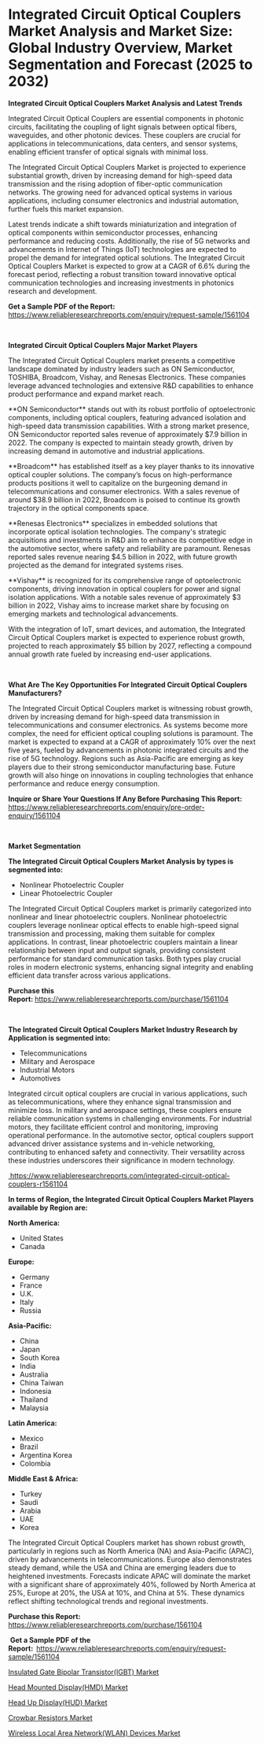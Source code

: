 <p><h1>Integrated Circuit Optical Couplers Market Analysis and Market Size: Global Industry Overview, Market Segmentation and Forecast (2025 to 2032)</h1></p><p><strong>Integrated Circuit Optical Couplers Market Analysis and Latest Trends</strong></p>
<p><p>Integrated Circuit Optical Couplers are essential components in photonic circuits, facilitating the coupling of light signals between optical fibers, waveguides, and other photonic devices. These couplers are crucial for applications in telecommunications, data centers, and sensor systems, enabling efficient transfer of optical signals with minimal loss.</p><p>The Integrated Circuit Optical Couplers Market is projected to experience substantial growth, driven by increasing demand for high-speed data transmission and the rising adoption of fiber-optic communication networks. The growing need for advanced optical systems in various applications, including consumer electronics and industrial automation, further fuels this market expansion. </p><p>Latest trends indicate a shift towards miniaturization and integration of optical components within semiconductor processes, enhancing performance and reducing costs. Additionally, the rise of 5G networks and advancements in Internet of Things (IoT) technologies are expected to propel the demand for integrated optical solutions. The Integrated Circuit Optical Couplers Market is expected to grow at a CAGR of 6.6% during the forecast period, reflecting a robust transition toward innovative optical communication technologies and increasing investments in photonics research and development.</p></p>
<p><strong>Get a Sample PDF of the Report:&nbsp;</strong> <a href="https://www.reliableresearchreports.com/enquiry/request-sample/1561104?utm_campaign=31&utm_medium=2&utm_source=Github&utm_content=ia&utm_term=12022025&utm_id=integrated-circuit-optical-couplers">https://www.reliableresearchreports.com/enquiry/request-sample/1561104</a></p>
<p>&nbsp;</p>
<p><strong>Integrated Circuit Optical Couplers Major Market Players</strong></p>
<p><p>The Integrated Circuit Optical Couplers market presents a competitive landscape dominated by industry leaders such as ON Semiconductor, TOSHIBA, Broadcom, Vishay, and Renesas Electronics. These companies leverage advanced technologies and extensive R&D capabilities to enhance product performance and expand market reach.</p><p>**ON Semiconductor** stands out with its robust portfolio of optoelectronic components, including optical couplers, featuring advanced isolation and high-speed data transmission capabilities. With a strong market presence, ON Semiconductor reported sales revenue of approximately $7.9 billion in 2022. The company is expected to maintain steady growth, driven by increasing demand in automotive and industrial applications.</p><p>**Broadcom** has established itself as a key player thanks to its innovative optical coupler solutions. The company’s focus on high-performance products positions it well to capitalize on the burgeoning demand in telecommunications and consumer electronics. With a sales revenue of around $38.9 billion in 2022, Broadcom is poised to continue its growth trajectory in the optical components space.</p><p>**Renesas Electronics** specializes in embedded solutions that incorporate optical isolation technologies. The company's strategic acquisitions and investments in R&D aim to enhance its competitive edge in the automotive sector, where safety and reliability are paramount. Renesas reported sales revenue nearing $4.5 billion in 2022, with future growth projected as the demand for integrated systems rises.</p><p>**Vishay** is recognized for its comprehensive range of optoelectronic components, driving innovation in optical couplers for power and signal isolation applications. With a notable sales revenue of approximately $3 billion in 2022, Vishay aims to increase market share by focusing on emerging markets and technological advancements.</p><p>With the integration of IoT, smart devices, and automation, the Integrated Circuit Optical Couplers market is expected to experience robust growth, projected to reach approximately $5 billion by 2027, reflecting a compound annual growth rate fueled by increasing end-user applications.</p></p>
<p>&nbsp;</p>
<p><strong>What Are The Key Opportunities For Integrated Circuit Optical Couplers Manufacturers?</strong></p>
<p><p>The Integrated Circuit Optical Couplers market is witnessing robust growth, driven by increasing demand for high-speed data transmission in telecommunications and consumer electronics. As systems become more complex, the need for efficient optical coupling solutions is paramount. The market is expected to expand at a CAGR of approximately 10% over the next five years, fueled by advancements in photonic integrated circuits and the rise of 5G technology. Regions such as Asia-Pacific are emerging as key players due to their strong semiconductor manufacturing base. Future growth will also hinge on innovations in coupling technologies that enhance performance and reduce energy consumption.</p></p>
<p><strong>Inquire or Share Your Questions If Any Before Purchasing This Report:</strong> <a href="https://www.reliableresearchreports.com/enquiry/pre-order-enquiry/1561104?utm_campaign=31&utm_medium=2&utm_source=Github&utm_content=ia&utm_term=12022025&utm_id=integrated-circuit-optical-couplers">https://www.reliableresearchreports.com/enquiry/pre-order-enquiry/1561104</a></p>
<p>&nbsp;</p>
<p><strong>Market Segmentation</strong></p>
<p><strong>The Integrated Circuit Optical Couplers Market Analysis by types is segmented into:</strong></p>
<p><ul><li>Nonlinear Photoelectric Coupler</li><li>Linear Photoelectric Coupler</li></ul></p>
<p><p>The Integrated Circuit Optical Couplers market is primarily categorized into nonlinear and linear photoelectric couplers. Nonlinear photoelectric couplers leverage nonlinear optical effects to enable high-speed signal transmission and processing, making them suitable for complex applications. In contrast, linear photoelectric couplers maintain a linear relationship between input and output signals, providing consistent performance for standard communication tasks. Both types play crucial roles in modern electronic systems, enhancing signal integrity and enabling efficient data transfer across various applications.</p></p>
<p><strong>Purchase this Report:&nbsp;</strong><a href="https://www.reliableresearchreports.com/purchase/1561104?utm_campaign=31&utm_medium=2&utm_source=Github&utm_content=ia&utm_term=12022025&utm_id=integrated-circuit-optical-couplers">https://www.reliableresearchreports.com/purchase/1561104</a></p>
<p>&nbsp;</p>
<p><strong>The Integrated Circuit Optical Couplers Market Industry Research by Application is segmented into:</strong></p>
<p><ul><li>Telecommunications</li><li>Military and Aerospace</li><li>Industrial Motors</li><li>Automotives</li></ul></p>
<p><p>Integrated circuit optical couplers are crucial in various applications, such as telecommunications, where they enhance signal transmission and minimize loss. In military and aerospace settings, these couplers ensure reliable communication systems in challenging environments. For industrial motors, they facilitate efficient control and monitoring, improving operational performance. In the automotive sector, optical couplers support advanced driver assistance systems and in-vehicle networking, contributing to enhanced safety and connectivity. Their versatility across these industries underscores their significance in modern technology.</p></p>
<p><a href="https://www.reliableresearchreports.com/integrated-circuit-optical-couplers-r1561104?utm_campaign=31&utm_medium=2&utm_source=Github&utm_content=ia&utm_term=12022025&utm_id=integrated-circuit-optical-couplers">&nbsp;https://www.reliableresearchreports.com/integrated-circuit-optical-couplers-r1561104</a></p>
<p><strong>In terms of Region, the Integrated Circuit Optical Couplers Market Players available by Region are:</strong></p>
<p>
    <p> <strong> North America: </strong>
        <ul>
            <li>United States</li>
            <li>Canada</li>
        </ul>
        </p> 
    <p> <strong> Europe: </strong>
        <ul>
            <li>Germany</li>
            <li>France</li>
            <li>U.K.</li>
            <li>Italy</li>
            <li>Russia</li>
        </ul>
        </p> 
    <p> <strong> Asia-Pacific: </strong>
        <ul>
            <li>China</li>
            <li>Japan</li>
            <li>South Korea</li>
            <li>India</li>
            <li>Australia</li>
            <li>China Taiwan</li>
            <li>Indonesia</li>
            <li>Thailand</li>
            <li>Malaysia</li>
        </ul>
        </p> 
    <p> <strong> Latin America: </strong>
        <ul>
            <li>Mexico</li>
            <li>Brazil</li>
            <li>Argentina Korea</li>
            <li>Colombia</li>
        </ul>
        </p> 
    <p> <strong> Middle East & Africa: </strong>
        <ul>
            <li>Turkey</li>
            <li>Saudi</li>
            <li>Arabia</li>
            <li>UAE</li>
            <li>Korea</li>
        </ul>
    </p>
    </p>
<p><p>The Integrated Circuit Optical Couplers market has shown robust growth, particularly in regions such as North America (NA) and Asia-Pacific (APAC), driven by advancements in telecommunications. Europe also demonstrates steady demand, while the USA and China are emerging leaders due to heightened investments. Forecasts indicate APAC will dominate the market with a significant share of approximately 40%, followed by North America at 25%, Europe at 20%, the USA at 10%, and China at 5%. These dynamics reflect shifting technological trends and regional investments.</p></p>
<p><strong>Purchase this Report: </strong><a href="https://www.reliableresearchreports.com/purchase/1561104?utm_campaign=31&utm_medium=2&utm_source=Github&utm_content=ia&utm_term=12022025&utm_id=integrated-circuit-optical-couplers">https://www.reliableresearchreports.com/purchase/1561104</a></p>
<p>&nbsp;<strong>Get a Sample PDF of the Report:&nbsp;&nbsp;</strong><a href="https://www.reliableresearchreports.com/enquiry/request-sample/1561104?utm_campaign=31&utm_medium=2&utm_source=Github&utm_content=ia&utm_term=12022025&utm_id=integrated-circuit-optical-couplers">https://www.reliableresearchreports.com/enquiry/request-sample/1561104</a></p>
<p><strong></strong></p>
<p><p><a href="https://github.com/denbelnmer50/Market-Research-Report-List-1/blob/main/insulated-gate-bipolar-transistorigbt-market.md?utm_campaign=31&utm_medium=2&utm_source=Github&utm_content=ia&utm_term=12022025&utm_id=integrated-circuit-optical-couplers">Insulated Gate Bipolar Transistor(IGBT) Market</a></p><p><a href="https://github.com/shewlisapsai/Market-Research-Report-List-1/blob/main/head-mounted-displayhmd-market.md?utm_campaign=31&utm_medium=2&utm_source=Github&utm_content=ia&utm_term=12022025&utm_id=integrated-circuit-optical-couplers">Head Mounted Display(HMD) Market</a></p><p><a href="https://github.com/krulicfidura/Market-Research-Report-List-1/blob/main/head-up-displayhud-market.md?utm_campaign=31&utm_medium=2&utm_source=Github&utm_content=ia&utm_term=12022025&utm_id=integrated-circuit-optical-couplers">Head Up Display(HUD) Market</a></p><p><a href="https://github.com/hunanuzmez/Market-Research-Report-List-1/blob/main/crowbar-resistors-market.md?utm_campaign=31&utm_medium=2&utm_source=Github&utm_content=ia&utm_term=12022025&utm_id=integrated-circuit-optical-couplers">Crowbar Resistors Market</a></p><p><a href="https://github.com/vassihucz/Market-Research-Report-List-1/blob/main/wireless-local-area-networkwlan-devices-market.md?utm_campaign=31&utm_medium=2&utm_source=Github&utm_content=ia&utm_term=12022025&utm_id=integrated-circuit-optical-couplers">Wireless Local Area Network(WLAN) Devices Market</a></p></p>